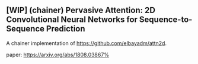 ## [WIP] (chainer) Pervasive Attention: 2D Convolutional Neural Networks for Sequence-to-Sequence Prediction

A chainer implementation of https://github.com/elbayadm/attn2d.

paper: https://arxiv.org/abs/1808.03867%                                                                                                                                                                   
